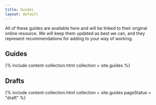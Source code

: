```yaml
---
title: Guides
layout: default
---
```


All of these guides are available here and will be linked to their original online resource. We will keep them updated as best we can, and they represent recommendations for adding to your way of working.

## Guides

{% include content-collection.html collection = site.guides %}    

## Drafts

{% include content-collection.html collection = site.guides pageStatus = "draft" %}  